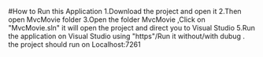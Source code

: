 #How to Run this Application 
1.Download the project and open it
2.Then open MvcMovie folder
3.Open the folder MvcMovie ,Click on "MvcMovie.sln" it will open the project and direct you to Visual Studio
5.Run the application on Visual Studio using "https"/Run it without/with dubug .
the project should run on Localhost:7261
